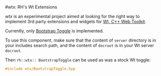 #wtx: RH's Wt Extensions

_wtx_ is an experimental project aimed at looking for the right way to implement 3rd party extensions and widgets for [Wt, C++ Web Toolkit](https://www.webtoolkit.eu/).

Currently, only [Bootstrap Toggle](http://www.bootstraptoggle.com/) is implemented.

To use this component, make sure that the content of ```server``` directory is in your includes search path, and the content of ```docroot``` is in your Wt server ```docroot```.

Then ```rh::wtx:: BootstrapToggle``` can be used as was a stock Wt toggle:

```C
#include wtx/BootstrapToggle.hpp
```
